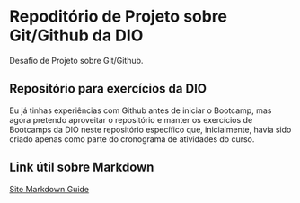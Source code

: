 # Repoditório de Projeto sobre Git/Github da DIO

Desafio de Projeto sobre Git/Github.

## Repositório para exercícios da DIO

Eu já tinhas experiências com Github antes de iniciar o Bootcamp, mas agora pretendo aproveitar o repositório e manter os exercícios de Bootcamps da DIO neste repositório específico que, inicialmente, havia sido criado apenas como parte do cronograma de atividades do curso.

## Link útil sobre Markdown

<a href="https://www.markdownguide.org/" target="_blank">Site Markdown Guide</a>
